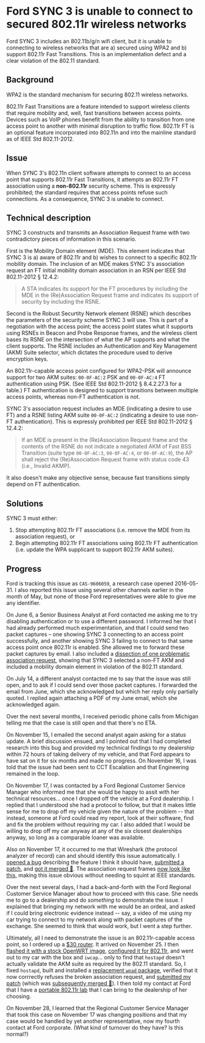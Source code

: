 Ford SYNC 3 is unable to connect to secured 802.11r wireless networks
===

Ford SYNC 3 includes an 802.11b/g/n wifi client, but it is unable to connecting to wireless networks that are a) secured using WPA2 and b) support 802.11r Fast Transitions. This is an implementation defect and a clear violation of the 802.11 standard.

Background
---

WPA2 is the standard mechanism for securing 802.11 wireless networks.

802.11r Fast Transitions are a feature intended to support wireless clients that require mobility and, well, fast transitions between access points. Devices such as VoIP phones benefit from the ability to transition from one access point to another with minimal disruption to traffic flow. 802.11r FT is an optional feature incorporated into 802.11n and into the mainline standard as of IEEE Std 802.11-2012.

Issue
---

When SYNC 3's 802.11n client software attempts to connect to an access point that supports 802.11r Fast Transitions, it attempts an 802.11r FT association using a **non-802.11r** security scheme. This is expressly prohibited; the standard requires that access points refuse such connections. As a consequence, SYNC 3 is unable to connect.

Technical description
---

SYNC 3 constructs and transmits an Association Request frame with two contradictory pieces of information in this scenario.

First is the Mobility Domain element (MDE). This element indicates that SYNC 3 is a) aware of 802.11r and b) wishes to connect to a specific 802.11r mobility domain. The inclusion of an MDE makes SYNC 3's association request an FT initial mobility domain association in an RSN per IEEE Std 802.11-2012 § 12.4.2:

> A STA indicates its support for the FT procedures by including the MDE in the (Re)Association Request frame and indicates its support of security by including the RSNE.

Second is the Robust Securtity Network element (RSNE) which describes the parameters of the security scheme SYNC 3 will use. This is part of a negotiation with the access point; the access point states what it supports using RSNEs in Beacon and Probe Response frames, and the wireless client bases its RSNE on the intersection of what the AP supports and what the client supports. The RSNE includes an Authentication and Key Management (AKM) Suite selector, which dictates the procedure used to derive encryption keys.

An 802.11r-capable access point configured for WPA2-PSK will announce support for two AKM suites: `00-0F-AC:2` PSK and `00-0F-AC:4` FT authentication using PSK. (See IEEE Std 802.11-2012 § 8.4.2.27.3 for a table.) FT authentication is designed to support transitions between multiple access points, whereas non-FT authentication is not.

SYNC 3's association request includes an MDE (indicating a desire to use FT) and a RSNE listing AKM suite `00-0F-AC:2` (indicating a desire to use non-FT authentication). This is expressly prohibited per IEEE Std 802.11-2012 § 12.4.2:

> If an MDE is present in the (Re)Association Request frame and the contents of the RSNE do not indicate a negotiated AKM of Fast BSS Transition (suite type `00-0F-AC:3`, `00-0F-AC:4`, or `00-0F-AC:9`), the AP shall reject the (Re)Association Request frame with status code 43 (i.e., Invalid AKMP).

It also doesn't make any objective sense, because fast transitions simply depend on FT authentication. 

Solutions
---

SYNC 3 must either:

1. Stop attempting 802.11r FT associations (i.e. remove the MDE from its association request), or
2. Begin attempting 802.11r FT associations using 802.11r FT authentication (i.e. update the WPA supplicant to support 802.11r AKM suites).

Progress
--

Ford is tracking this issue as `CAS-9606059`, a research case opened 2016-05-31. I also reported this issue using several other channels earlier in the month of May, but none of those Ford representatives were able to give me any identifier.

On June 6, a Senior Business Analyst at Ford contacted me asking me to try disabling authentication or to use a different password. I informed her that I had already performed much experimentation, and that I could send two packet captures – one showing SYNC 3 connecting to an access point successfully, and another showing SYNC 3 failing to connect to that same access point once 802.11r is enabled. She allowed me to forward these packet captures by email. I also included a [dissection of one problematic association request](http://i.imgur.com/Kap11SZ.png), showing that SYNC 3 selected a non-FT AKM and included a mobility domain element in violation of the 802.11 standard.

On July 14, a different analyst contacted me to say that the issue was still open, and to ask if I could send over those packet captures. I forwarded the email from June, which she acknowledged but which her reply only partially quoted. I replied again attaching a PDF of my June email, which she acknowledged again.

Over the next several months, I received periodic phone calls from Michigan telling me that the case is still open and that there's no ETA.

On November 15, I emailed the second analyst again asking for a status update. A brief discussion ensued, and I pointed out that I had completed research into this bug and provided my technical findings to my dealership within 72 hours of taking delivery of my vehicle, and that Ford appears to have sat on it for six months and made no progress. On November 16, I was told that the issue had been sent to CCT Escalation and that Engineering remained in the loop.

On November 17, I was contacted by a Ford Regional Customer Service Manager who informed me that she would be happy to assit with her technical resources… once I dropped off the vehicle at a Ford dealership. I replied that I understood she had a protocol to follow, but that it makes little sense for me to drop off my vehicle given the nature of the problem -- that instead, someone at Ford could read my report, look at their software, find and fix the problem without requiring my car. I also added that I would be willing to drop off my car anyway at any of the six closest dealerships anyway, so long as a comparable loaner was available.

Also on November 17, it occurred to me that Wireshark (the protocol analyzer of record) can and should identify this issue automatically. I [opened a bug](https://bugs.wireshark.org/bugzilla/show_bug.cgi?id=13149) describing the feature I think it should have, [submitted a patch](https://code.wireshark.org/review/#/c/18862/), and [got it merged 🎉](https://github.com/wireshark/wireshark/commit/50515b9ebf8db7e97369e0cdbc748db9d0fd818b). The association request frames [now look like this](http://i.imgur.com/ZA2i5Uh.png), making this issue obvious without needing to squint at IEEE standards.

Over the next several days, I had a back-and-forth with the Ford Regional Customer Service Manager about how to proceed with this case. She needs me to go to a dealership and do _something_ to demonstrate the issue. I explained that bringing my network with me would be an ordeal, and asked if I could bring electronic evidence instead -- say, a video of me using my car trying to connect to my network along with packet captures of the exchange. She seemed to think that would work, but I went a step further.

Ultimately, all I need to demonstrate the issue is an 802.11r-capable access point, so I ordered up a [$30 router](https://www.amazon.com/gp/product/B01DBS5Z0W). It arrived on November 25. I then [flashed it with a stock OpenWRT image](https://wiki.openwrt.org/toh/gl-inet/gl-mt300a#oem_easy_installation), [configured it for 802.11r](https://www.reddit.com/r/openwrt/comments/515oea/finally_got_80211r_roaming_working/), and went out to my car with the box and `iwcap`… only to find that `hostapd` doesn't actually validate the AKM suite as required by the 802.11 standard. So, I fixed `hostapd`, built and installed a [replacement `wpad` package](https://s3.amazonaws.com/willglynn/hostapd/wpad_2016-01-15-2_ramips.ipk), verified that it now corrrectly refuses the broken association request, and [submitted my patch](http://lists.infradead.org/pipermail/hostap/2016-November/036706.html) (which was [subsequently merged 🎉](http://w1.fi/cgit/hostap/commit/?id=209dad066e5275ac13f52623cc9eaf9b70910123)). I then told my contact at Ford that I have a [portable 802.11r lab](http://i.imgur.com/OD9RYhj.jpg) that I can bring to the dealership of her choosing.

On November 28, I learned that the Regional Customer Service Manager that took this case on November 17 was changing positions and that my case would be handled by yet another representative, now my fourth contact at Ford corporate. (What kind of turnover do they have? Is this normal?)